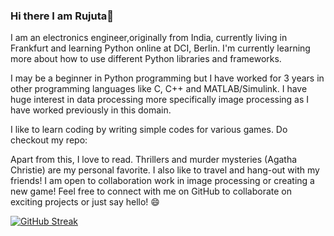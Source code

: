 ### Hi there I am Rujuta👋


I am an electronics engineer,originally from India, currently living in Frankfurt and learning Python online at DCI, Berlin. I'm currently learning more about how to use different Python libraries and frameworks. 

I may be a beginner in Python programming but I have worked for 3 years in other programming languages like C, C++ and MATLAB/Simulink. 
I have huge interest in data processing more specifically image processing as I have worked previously in this domain.

I like to learn coding by writing simple codes for various games.
Do checkout my repo: 

Apart from this, I love to read. Thrillers and murder mysteries (Agatha Christie) are my personal favorite. I also like to travel and hang-out with my friends!
I am open to collaboration work in image processing or creating a new game!
Feel free to connect with me on GitHub to collaborate on exciting projects or just say hello! 😄 

[![GitHub Streak](https://github-readme-streak-stats.herokuapp.com?user=RujutaMV&theme=blueberry&date_format=M%20j%5B%2C%20Y%5D)](https://git.io/streak-stats)

